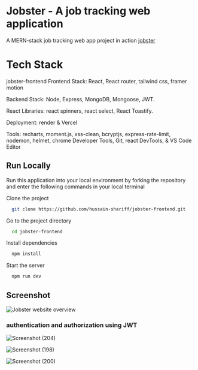 # Jobster - A job tracking web application

A MERN-stack job tracking web app
project in action [jobster](https://jobster-frontend.vercel.app/signIn)

# Tech Stack

jobster-frontend
Frontend Stack: React, React router, tailwind css, framer motion

Backend Stack: Node, Express, MongoDB, Mongoose, JWT. 

React Libraries: react spinners, react select, React Toastify.

Deployment: render & Vercel

Tools: recharts, moment.js, xss-clean, bcryptjs, express-rate-limit, nodemon, helmet, chrome Developer Tools, Git, react DevTools, & VS Code Editor

## Run Locally

Run this application into your local environment by forking the repository and enter the following commands in your local terminal

Clone the project

```bash
  git clone https://github.com/hussain-shariff/jobster-frontend.git
```

Go to the project directory

```bash
  cd jobster-frontend
```

Install dependencies

```bash
  npm install
```

Start the server

```bash
  npm run dev
```

## Screenshot


![Jobster website overview](https://user-images.githubusercontent.com/118625304/229851082-b1dc5280-816a-4e0d-a16d-65cb7afe2d6e.png)

### authentication and authorization using JWT
![Screenshot (204)](https://user-images.githubusercontent.com/118625304/229851730-91ec5cec-b64d-4bd2-a9d7-7bd7c3b13452.png)


![Screenshot (198)](https://user-images.githubusercontent.com/118625304/229851772-d47b1c77-4868-4191-85a0-6a0f90ae73cf.png)


![Screenshot (200)](https://user-images.githubusercontent.com/118625304/229851836-c36d37e8-ba0b-4f47-8d15-b2bc6b418840.png)

